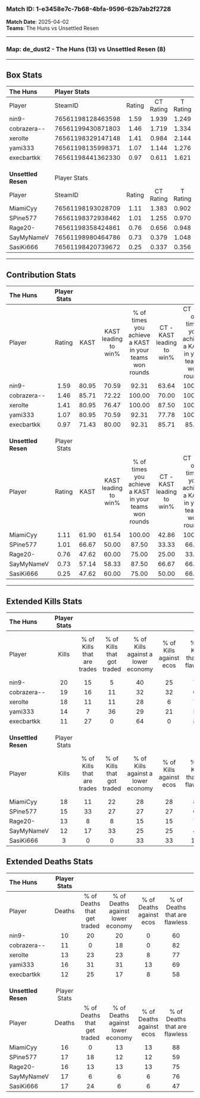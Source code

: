 ### Match ID: 1-e3458e7c-7b68-4bfa-9596-62b7ab2f2728  
**Match Date**: 2025-04-02  
**Teams**: The Huns vs Unsettled Resen  

---  

### **Map**: de_dust2 - The Huns (13) vs Unsettled Resen (8)  
---  

## Box Stats  

| **The Huns**        | Player Stats      |        |           |          |       |       |       |         |        |      |     |
| :- | :- | :-: | :-: | :-: | :-: | :-: | :-: | :-: | :-: | :-: | :-: |
| Player              | SteamID           | Rating | CT Rating | T Rating | KAST  |  ADR  | Kills | Assists | Deaths | K/D  | HS% |
| nin9-               | 76561198128463598 |  1.59  |   1.939   |  1.249   | 80.95 | 107.3 |  20   |    5    |   10   | 2.00 | 40  |
| cobrazera--         | 76561199430871803 |  1.46  |   1.719   |  1.334   | 85.71 | 76.9  |  19   |    5    |   11   | 1.73 | 68  |
| xerolte             | 76561198329147148 |  1.41  |   0.984   |  2.144   | 80.95 | 96.4  |  18   |    7    |   13   | 1.38 | 72  |
| yami333             | 76561198135998371 |  1.07  |   1.144   |  1.276   | 80.95 | 71.1  |  14   |    4    |   16   | 0.88 | 57  |
| execbartkk          | 76561198441362330 |  0.97  |   0.611   |  1.621   | 71.43 | 64.8  |  11   |    6    |   12   | 0.92 | 54  |
|                     |                   |        |           |          |       |       |       |         |        |      |     |
|                     |                   |        |           |          |       |       |       |         |        |      |     |
|                     |                   |        |           |          |       |       |       |         |        |      |     |
| **Unsettled Resen** | Player Stats      |        |           |          |       |       |       |         |        |      |     |
| Player              | SteamID           | Rating | CT Rating | T Rating | KAST  |  ADR  | Kills | Assists | Deaths | K/D  | HS% |
| MiamiCyy            | 76561198193028709 |  1.11  |   1.383   |  0.902   | 61.90 | 79.5  |  18   |    1    |   16   | 1.13 | 72  |
| SPine577            | 76561198372938462 |  1.01  |   1.255   |  0.970   | 66.67 | 82.5  |  15   |    3    |   17   | 0.88 | 60  |
| Rage20-             | 76561198358424861 |  0.76  |   0.656   |  0.948   | 47.62 | 66.9  |  13   |    2    |   16   | 0.81 | 46  |
| SayMyNameV          | 76561198980464786 |  0.73  |   0.379   |  1.048   | 57.14 | 60.4  |  12   |    0    |   17   | 0.71 | 83  |
| SasiKi666           | 76561198420739672 |  0.25  |   0.337   |  0.356   | 47.62 | 40.9  |   3   |    3    |   17   | 0.18 | 66  |
---  

## Contribution Stats  

| **The Huns**        | Player Stats |       |                      |                                                        |                           |                                                             |                          |                                                            |
| :- | :-: | :-: | :-: | :-: | :-: | :-: | :-: | :-: |
| Player              |    Rating    | KAST  | KAST leading to win% | % of times you achieve a KAST in your teams won rounds | CT - KAST leading to win% | CT - % of times you achieve a KAST in your teams won rounds | T - KAST leading to win% | T - % of times you achieve a KAST in your teams won rounds |
| nin9-               |     1.59     | 80.95 |        70.59         |                         92.31                          |           63.64           |                           100.00                            |          83.33           |                           83.33                            |
| cobrazera--         |     1.46     | 85.71 |        72.22         |                         100.00                         |           70.00           |                           100.00                            |          75.00           |                           100.00                           |
| xerolte             |     1.41     | 80.95 |        76.47         |                         100.00                         |           87.50           |                           100.00                            |          66.67           |                           100.00                           |
| yami333             |     1.07     | 80.95 |        70.59         |                         92.31                          |           77.78           |                           100.00                            |          62.50           |                           83.33                            |
| execbartkk          |     0.97     | 71.43 |        80.00         |                         92.31                          |           85.71           |                            85.71                            |          75.00           |                           100.00                           |
|                     |              |       |                      |                                                        |                           |                                                             |                          |                                                            |
|                     |              |       |                      |                                                        |                           |                                                             |                          |                                                            |
|                     |              |       |                      |                                                        |                           |                                                             |                          |                                                            |
| **Unsettled Resen** | Player Stats |       |                      |                                                        |                           |                                                             |                          |                                                            |
| Player              |    Rating    | KAST  | KAST leading to win% | % of times you achieve a KAST in your teams won rounds | CT - KAST leading to win% | CT - % of times you achieve a KAST in your teams won rounds | T - KAST leading to win% | T - % of times you achieve a KAST in your teams won rounds |
| MiamiCyy            |     1.11     | 61.90 |        61.54         |                         100.00                         |           42.86           |                           100.00                            |          83.33           |                           100.00                           |
| SPine577            |     1.01     | 66.67 |        50.00         |                         87.50                          |           33.33           |                            66.67                            |          62.50           |                           100.00                           |
| Rage20-             |     0.76     | 47.62 |        60.00         |                         75.00                          |           25.00           |                            33.33                            |          83.33           |                           100.00                           |
| SayMyNameV          |     0.73     | 57.14 |        58.33         |                         87.50                          |           66.67           |                            66.67                            |          55.56           |                           100.00                           |
| SasiKi666           |     0.25     | 47.62 |        60.00         |                         75.00                          |           50.00           |                            66.67                            |          66.67           |                           80.00                            |
---  

## Extended Kills Stats  

| **The Huns**        | Player Stats |                            |                            |                                    |                         |                              |                                 |                                       |                    |           |
| :- | :-: | :-: | :-: | :-: | :-: | :-: | :-: | :-: | :-: | :-: |
| Player              |    Kills     | % of Kills that are trades | % of Kills that got traded | % of Kills against a lower economy | % of Kills against ecos | % of Kills that are flawless | % of Kills that are close duels | % of Kills that are assisted by flash | Pistol Round Kills | AWP Kills |
| nin9-               |      20      |             15             |             5              |                 40                 |           25            |              75              |               10                |                   0                   |         0          |    10     |
| cobrazera--         |      19      |             16             |             11             |                 32                 |           32            |              68              |                5                |                   5                   |         1          |     0     |
| xerolte             |      18      |             11             |             11             |                 28                 |            6            |              72              |                6                |                  17                   |         2          |     0     |
| yami333             |      14      |             7              |             36             |                 29                 |           21            |              50              |               21                |                   0                   |         0          |     0     |
| execbartkk          |      11      |             27             |             0              |                 64                 |            0            |              82              |                0                |                   0                   |         1          |     0     |
|                     |              |                            |                            |                                    |                         |                              |                                 |                                       |                    |           |
|                     |              |                            |                            |                                    |                         |                              |                                 |                                       |                    |           |
|                     |              |                            |                            |                                    |                         |                              |                                 |                                       |                    |           |
| **Unsettled Resen** | Player Stats |                            |                            |                                    |                         |                              |                                 |                                       |                    |           |
| Player              |    Kills     | % of Kills that are trades | % of Kills that got traded | % of Kills against a lower economy | % of Kills against ecos | % of Kills that are flawless | % of Kills that are close duels | % of Kills that are assisted by flash | Pistol Round Kills | AWP Kills |
| MiamiCyy            |      18      |             11             |             22             |                 28                 |           28            |              89              |                0                |                   0                   |         4          |     0     |
| SPine577            |      15      |             33             |             27             |                 27                 |           27            |              60              |                7                |                   0                   |         1          |     1     |
| Rage20-             |      13      |             8              |             8              |                 15                 |           15            |              77              |               15                |                   0                   |         2          |     1     |
| SayMyNameV          |      12      |             17             |             33             |                 25                 |           25            |              42              |               17                |                   8                   |         3          |     1     |
| SasiKi666           |      3       |             0              |             0              |                 33                 |           33            |             100              |                0                |                   0                   |         0          |     0     |
## Extended Deaths Stats  

| **The Huns**        | Player Stats |                             |                                   |                          |                               |                            |                           |               |
| :- | :-: | :-: | :-: | :-: | :-: | :-: | :-: | :-: |
| Player              |    Deaths    | % of Deaths that get traded | % of Deaths against lower economy | % of Deaths against ecos | % of Deaths that are flawless | % of Deaths that are close | % of Deaths while blinded | Deaths to AWP |
| nin9-               |      10      |             20              |                20                 |            0             |              60               |             0              |             0             |       0       |
| cobrazera--         |      11      |              0              |                18                 |            0             |              82               |             18             |             0             |       1       |
| xerolte             |      13      |             23              |                23                 |            8             |              77               |             0              |             8             |       0       |
| yami333             |      16      |             31              |                31                 |            13            |              69               |             19             |             0             |       0       |
| execbartkk          |      12      |             25              |                17                 |            8             |              58               |             8              |             0             |       2       |
|                     |              |                             |                                   |                          |                               |                            |                           |               |
|                     |              |                             |                                   |                          |                               |                            |                           |               |
|                     |              |                             |                                   |                          |                               |                            |                           |               |
| **Unsettled Resen** | Player Stats |                             |                                   |                          |                               |                            |                           |               |
| Player              |    Deaths    | % of Deaths that get traded | % of Deaths against lower economy | % of Deaths against ecos | % of Deaths that are flawless | % of Deaths that are close | % of Deaths while blinded | Deaths to AWP |
| MiamiCyy            |      16      |              0              |                13                 |            13            |              88               |             0              |             0             |       3       |
| SPine577            |      17      |             18              |                12                 |            12            |              59               |             18             |            18             |       1       |
| Rage20-             |      16      |             13              |                13                 |            13            |              75               |             6              |             6             |       3       |
| SayMyNameV          |      17      |              6              |                 6                 |            6             |              76               |             0              |             0             |       1       |
| SasiKi666           |      17      |             24              |                 6                 |            6             |              47               |             12             |             0             |       2       |

